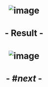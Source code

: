 # <p align="center"> ![image](https://github.com/ChrstphrChevalier/42Cursus/assets/146819291/2341ee6a-dc02-4ce0-b3ce-c7dae81eade6) </p>

# <p align="center">     </p>

# <p align="center"> - Result - </p>

# <p align="center"> ![image](https://github.com/ChrstphrChevalier/42Cursus/assets/146819291/e53672db-33b9-4722-a1b9-513bc8ce2b15) </p>

# <p align="center"> - #*next* - </p>
